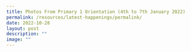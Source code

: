 ```yaml
---
title: Photos From Primary 1 Orientation (4th to 7th January 2022)
permalink: /resources/latest-happenings/permalink/
date: 2022-10-28
layout: post
description: ""
image: ""
---
```


